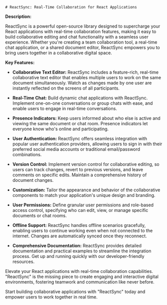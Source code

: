     # ReactSync: Real-Time Collaboration for React Applications

**Description:**

ReactSync is a powerful open-source library designed to supercharge your React applications with real-time collaboration features, making it easy to build collaborative editing and chat functionality with a seamless user experience. Whether you're creating a team collaboration tool, a real-time chat application, or a shared document editor, ReactSync empowers you to bring users together in a collaborative digital space.

**Key Features:**

- **Collaborative Text Editor:** ReactSync includes a feature-rich, real-time collaborative text editor that enables multiple users to work on the same document simultaneously. Watch as changes made by one user are instantly reflected on the screens of all participants.

- **Real-Time Chat:** Build dynamic chat applications with ReactSync. Implement one-on-one conversations or group chats with ease, and enable users to engage in real-time conversations.

- **Presence Indicators:** Keep users informed about who else is active and viewing the same document or chat room. Presence indicators let everyone know who's online and participating.

- **User Authentication:** ReactSync offers seamless integration with popular user authentication providers, allowing users to sign in with their preferred social media accounts or traditional email/password combinations.

- **Version Control:** Implement version control for collaborative editing, so users can track changes, revert to previous versions, and leave comments on specific edits. Maintain a comprehensive history of document changes.

- **Customization:** Tailor the appearance and behavior of the collaborative components to match your application's unique design and branding.

- **User Permissions:** Define granular user permissions and role-based access control, specifying who can edit, view, or manage specific documents or chat rooms.

- **Offline Support:** ReactSync handles offline scenarios gracefully, enabling users to continue working even when not connected to the internet. Changes are automatically synced once they reconnect.

- **Comprehensive Documentation:** ReactSync provides detailed documentation and practical examples to streamline the integration process. Get up and running quickly with our developer-friendly resources.

Elevate your React applications with real-time collaboration capabilities. "ReactSync" is the missing piece to create engaging and interactive digital environments, fostering teamwork and communication like never before.

Start building collaborative applications with "ReactSync" today and empower users to work together in real time.
